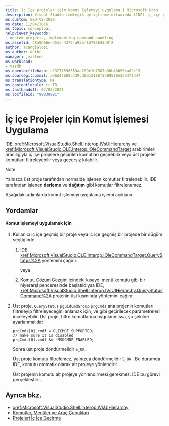 ```yaml
---
title: Iç Içe projeler için komut Işlemeyi uygulama | Microsoft Docs
description: Visual Studio tümleşik geliştirme ortamında (IDE) iç içe projeler için komut işlemeyi uygulamayı öğrenin.
ms.custom: SEO-VS-2020
ms.date: 11/04/2016
ms.topic: conceptual
helpviewer_keywords:
- nested projects, implementing command handling
ms.assetid: 48a9d66e-d51c-4376-a95a-15796643a9f2
author: acangialosi
ms.author: anthc
manager: jmartens
ms.workload:
- vssdk
ms.openlocfilehash: c23271596353ae289e1b7507b90b40095ca82c15
ms.sourcegitcommit: ae6d47b09a439cd0e13180f5e89510e3e347fd47
ms.translationtype: MT
ms.contentlocale: tr-TR
ms.lasthandoff: 02/08/2021
ms.locfileid: "99839891"
---
```

# <a name="implementing-command-handling-for-nested-projects"></a>İç içe Projeler için Komut İşlemesi Uygulama
IDE, <xref:Microsoft.VisualStudio.Shell.Interop.IVsUIHierarchy> ve <xref:Microsoft.VisualStudio.OLE.Interop.IOleCommandTarget> arabirimleri aracılığıyla iç içe projelere geçirilen komutları geçirebilir veya üst projeler komutları filtreleyebilir veya geçersiz kılabilir.

> [!NOTE]
> Yalnızca üst proje tarafından normalde işlenen komutlar filtrelenebilir. IDE tarafından işlenen **derleme** ve **dağıtım** gibi komutlar filtrelenemez.

 Aşağıdaki adımlarda komut işlemeyi uygulama işlemi açıklanır.

## <a name="procedures"></a>Yordamlar

#### <a name="to-implement-command-handling"></a>Komut işlemeyi uygulamak için

1. Kullanıcı iç içe geçmiş bir proje veya iç içe geçmiş bir projede bir düğüm seçtiğinde:

   1. IDE <xref:Microsoft.VisualStudio.OLE.Interop.IOleCommandTarget.QueryStatus%2A> yöntemini çağırır.

      veya

   2. Komut, Çözüm Gezgini içindeki kısayol menü komutu gibi bir hiyerarşi penceresinde başlatıldıysa IDE, <xref:Microsoft.VisualStudio.Shell.Interop.IVsUIHierarchy.QueryStatusCommand%2A> projenin üst kısmında yöntemini çağırır.

2. Üst proje, `QueryStatus` `pguidCmdGroup` `prgCmds` ana projenin komutları filtreleyip filtreleyeceğini anlamak için, ve gibi geçirilecek parametreleri inceleyebilir. Üst proje, filtre komutlarına uygulanmışsa, şu şekilde ayarlanmalıdır:

   ```
   prgCmds[0].cmdf = OLECMDF_SUPPORTED;
   // make sure it is disabled
   prgCmds[0].cmdf &= ~MSOCMDF_ENABLED;
   ```

    Sonra üst proje döndürmelidir `S_OK` .

    Üst proje komutu filtrelemez, yalnızca döndürmelidir `S_OK` . Bu durumda IDE, komutu otomatik olarak alt projeye yönlendirir.

    Üst projenin komutu alt projeye yönlendirmesi gerekmez. IDE bu görevi gerçekleştirir...

## <a name="see-also"></a>Ayrıca bkz.
- <xref:Microsoft.VisualStudio.Shell.Interop.IVsUIHierarchy>
- [Komutlar, Menüler ve Araç Çubukları](../../extensibility/internals/commands-menus-and-toolbars.md)
- [Projeleri İç İçe Geçirme](../../extensibility/internals/nesting-projects.md)
